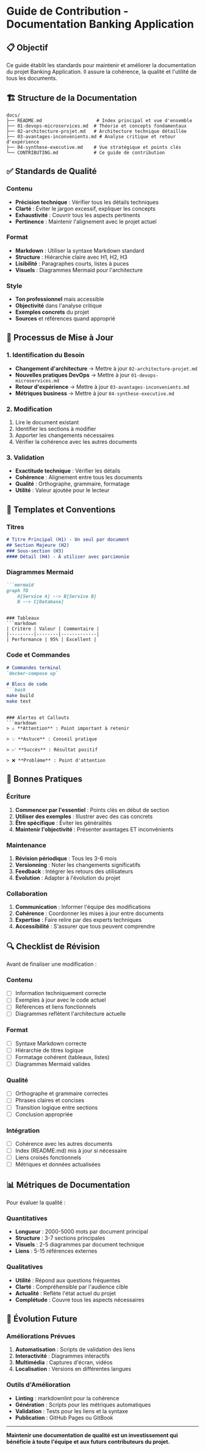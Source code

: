 # Guide de Contribution - Documentation Banking Application

## 📋 Objectif

Ce guide établit les standards pour maintenir et améliorer la documentation du projet Banking Application. Il assure la cohérence, la qualité et l'utilité de tous les documents.

## 🏗️ Structure de la Documentation

```
docs/
├── README.md                    # Index principal et vue d'ensemble
├── 01-devops-microservices.md  # Théorie et concepts fondamentaux
├── 02-architecture-projet.md   # Architecture technique détaillée
├── 03-avantages-inconvenients.md # Analyse critique et retour d'expérience
├── 04-synthese-executive.md    # Vue stratégique et points clés
└── CONTRIBUTING.md             # Ce guide de contribution
```

## ✅ Standards de Qualité

### Contenu
- **Précision technique** : Vérifier tous les détails techniques
- **Clarté** : Éviter le jargon excessif, expliquer les concepts
- **Exhaustivité** : Couvrir tous les aspects pertinents
- **Pertinence** : Maintenir l'alignement avec le projet actuel

### Format
- **Markdown** : Utiliser la syntaxe Markdown standard
- **Structure** : Hiérarchie claire avec H1, H2, H3
- **Lisibilité** : Paragraphes courts, listes à puces
- **Visuels** : Diagrammes Mermaid pour l'architecture

### Style
- **Ton professionnel** mais accessible
- **Objectivité** dans l'analyse critique
- **Exemples concrets** du projet
- **Sources** et références quand approprié

## 🔄 Processus de Mise à Jour

### 1. Identification du Besoin
- **Changement d'architecture** → Mettre à jour `02-architecture-projet.md`
- **Nouvelles pratiques DevOps** → Mettre à jour `01-devops-microservices.md`
- **Retour d'expérience** → Mettre à jour `03-avantages-inconvenients.md`
- **Métriques business** → Mettre à jour `04-synthese-executive.md`

### 2. Modification
1. Lire le document existant
2. Identifier les sections à modifier
3. Apporter les changements nécessaires
4. Vérifier la cohérence avec les autres documents

### 3. Validation
- **Exactitude technique** : Vérifier les détails
- **Cohérence** : Alignement entre tous les documents
- **Qualité** : Orthographe, grammaire, formatage
- **Utilité** : Valeur ajoutée pour le lecteur

## 📐 Templates et Conventions

### Titres
```markdown
# Titre Principal (H1) - Un seul par document
## Section Majeure (H2)
### Sous-section (H3)
#### Détail (H4) - À utiliser avec parcimonie
```

### Diagrammes Mermaid
```markdown
```mermaid
graph TD
    A[Service A] --> B[Service B]
    B --> C[Database]
```
```

### Tableaux
```markdown
| Critère | Valeur | Commentaire |
|---------|--------|-------------|
| Performance | 95% | Excellent |
```

### Code et Commandes
```markdown
# Commandes terminal
`docker-compose up`

# Blocs de code
```bash
make build
make test
```
```

### Alertes et Callouts
```markdown
> ⚠️ **Attention** : Point important à retenir

> 💡 **Astuce** : Conseil pratique

> ✅ **Succès** : Résultat positif

> ❌ **Problème** : Point d'attention
```

## 🎯 Bonnes Pratiques

### Écriture
1. **Commencer par l'essentiel** : Points clés en début de section
2. **Utiliser des exemples** : Illustrer avec des cas concrets
3. **Être spécifique** : Éviter les généralités
4. **Maintenir l'objectivité** : Présenter avantages ET inconvénients

### Maintenance
1. **Révision périodique** : Tous les 3-6 mois
2. **Versionning** : Noter les changements significatifs
3. **Feedback** : Intégrer les retours des utilisateurs
4. **Évolution** : Adapter à l'évolution du projet

### Collaboration
1. **Communication** : Informer l'équipe des modifications
2. **Cohérence** : Coordonner les mises à jour entre documents
3. **Expertise** : Faire relire par des experts techniques
4. **Accessibilité** : S'assurer que tous peuvent comprendre

## 🔍 Checklist de Révision

Avant de finaliser une modification :

### Contenu
- [ ] Information techniquement correcte
- [ ] Exemples à jour avec le code actuel
- [ ] Références et liens fonctionnels
- [ ] Diagrammes reflètent l'architecture actuelle

### Format
- [ ] Syntaxe Markdown correcte
- [ ] Hiérarchie de titres logique
- [ ] Formatage cohérent (tableaux, listes)
- [ ] Diagrammes Mermaid valides

### Qualité
- [ ] Orthographe et grammaire correctes
- [ ] Phrases claires et concises
- [ ] Transition logique entre sections
- [ ] Conclusion appropriée

### Intégration
- [ ] Cohérence avec les autres documents
- [ ] Index (README.md) mis à jour si nécessaire
- [ ] Liens croisés fonctionnels
- [ ] Métriques et données actualisées

## 📊 Métriques de Documentation

Pour évaluer la qualité :

### Quantitatives
- **Longueur** : 2000-5000 mots par document principal
- **Structure** : 3-7 sections principales
- **Visuels** : 2-5 diagrammes par document technique
- **Liens** : 5-15 références externes

### Qualitatives
- **Utilité** : Répond aux questions fréquentes
- **Clarté** : Compréhensible par l'audience cible
- **Actualité** : Reflète l'état actuel du projet
- **Complétude** : Couvre tous les aspects nécessaires

## 🚀 Évolution Future

### Améliorations Prévues
1. **Automatisation** : Scripts de validation des liens
2. **Interactivité** : Diagrammes interactifs
3. **Multimédia** : Captures d'écran, vidéos
4. **Localisation** : Versions en différentes langues

### Outils d'Amélioration
- **Linting** : markdownlint pour la cohérence
- **Génération** : Scripts pour les métriques automatiques
- **Validation** : Tests pour les liens et la syntaxe
- **Publication** : GitHub Pages ou GitBook

---

**Maintenir une documentation de qualité est un investissement qui bénéficie à toute l'équipe et aux futurs contributeurs du projet.**
